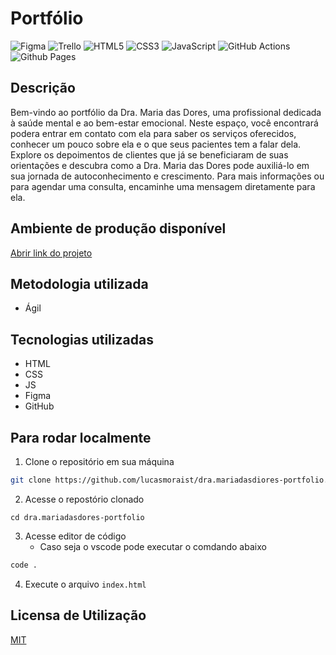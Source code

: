 # Portfólio
![Figma](https://img.shields.io/badge/figma-%23F24E1E.svg?style=for-the-badge&logo=figma&logoColor=white)
![Trello](https://img.shields.io/badge/Trello-%23026AA7.svg?style=for-the-badge&logo=Trello&logoColor=white)
![HTML5](https://img.shields.io/badge/html5-%23E34F26.svg?style=for-the-badge&logo=html5&logoColor=white)
![CSS3](https://img.shields.io/badge/css3-%231572B6.svg?style=for-the-badge&logo=css3&logoColor=white)
![JavaScript](https://img.shields.io/badge/javascript-%23323330.svg?style=for-the-badge&logo=javascript&logoColor=%23F7DF1E)
![GitHub Actions](https://img.shields.io/badge/github%20actions-%232671E5.svg?style=for-the-badge&logo=githubactions&logoColor=white)
![Github Pages](https://img.shields.io/badge/github%20pages-121013?style=for-the-badge&logo=github&logoColor=white)

## Descrição
Bem-vindo ao portfólio da Dra. Maria das Dores, uma profissional dedicada à saúde mental e ao bem-estar emocional. Neste espaço, você encontrará podera entrar em contato com ela para saber os serviços oferecidos, conhecer um pouco sobre ela e o que seus pacientes tem a falar dela. Explore os depoimentos de clientes que já se beneficiaram de suas orientações e descubra como a Dra. Maria das Dores pode auxiliá-lo em sua jornada de autoconhecimento e crescimento. Para mais informações ou para agendar uma consulta, encaminhe uma mensagem diretamente para ela.

## Ambiente de produção disponível
[Abrir link do projeto]()

## Metodologia utilizada
- Ágil

## Tecnologias utilizadas
- HTML
- CSS
- JS
- Figma
- GitHub

## Para rodar localmente
1. Clone o repositório em sua máquina
```bash
git clone https://github.com/lucasmoraist/dra.mariadasdiores-portfolio.git
```
2. Acesse o repostório clonado
```
cd dra.mariadasdores-portfolio
```
3. Acesse editor de código
   - Caso seja o vscode pode executar o comdando abaixo
```bash
code .
```
4. Execute o arquivo `index.html`

## Licensa de Utilização
[MIT](https://github.com/lucasmoraist/dra.mariadasdiores-portfolio/blob/main/LICENSE)
